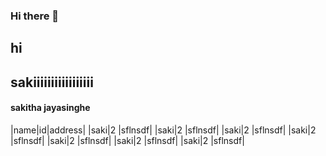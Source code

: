 ### Hi there 👋
## hi
## sakiiiiiiiiiiiiiiiii

#### sakitha jayasinghe
|name|id|address|
|saki|2 |sflnsdf|
|saki|2 |sflnsdf|
|saki|2 |sflnsdf|
|saki|2 |sflnsdf|
|saki|2 |sflnsdf|
|saki|2 |sflnsdf|
|saki|2 |sflnsdf|

<!--
**sakithajayasinghe/sakithajayasinghe** is a ✨ _special_ ✨ repository because its `README.md` (this file) appears on your GitHub profile.

Here are some ideas to get you started:

- 🔭 I’m currently working on ...
- 🌱 I’m currently learning ...
- 👯 I’m looking to collaborate on ...
- 🤔 I’m looking for help with ...
- 💬 Ask me about ...
- 📫 How to reach me: ...
- 😄 Pronouns: ...
- ⚡ Fun fact: ...
-->
